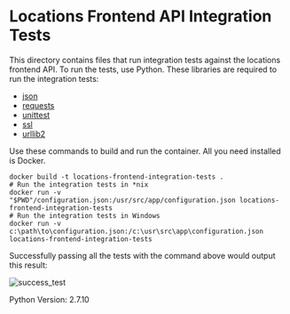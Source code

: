 # Locations Frontend API Integration Tests

This directory contains files that run integration tests against the locations frontend API. To run the tests, use Python. These libraries are required to run the integration tests:

* [json](https://docs.python.org/2/library/json.html)
* [requests](http://docs.python-requests.org/en/master/)
* [unittest](https://docs.python.org/2/library/unittest.html)
* [ssl](https://pypi.python.org/pypi/ssl/)
* [urllib2](https://docs.python.org/2/library/urllib2.html)

Use these commands to build and run the container. All you need installed is Docker.

    docker build -t locations-frontend-integration-tests .
    # Run the integration tests in *nix
    docker run -v "$PWD"/configuration.json:/usr/src/app/configuration.json locations-frontend-integration-tests
    # Run the integration tests in Windows
    docker run -v c:\path\to\configuration.json:/c:\usr\src\app\configuration.json locations-frontend-integration-tests

Successfully passing all the tests with the command above would output this result:

![success_test](images/successful-test.png)

Python Version: 2.7.10